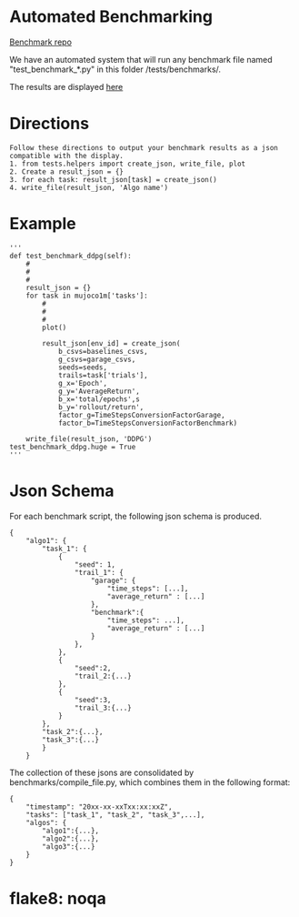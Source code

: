# Automated Benchmarking
[Benchmark repo](https://github.com/rlworkgroup/benchmarks)

We have an automated system that will run any benchmark file named "test_benchmark_*.py" in this folder /tests/benchmarks/.

The results are displayed [here](https://rlworkgroup.github.io/benchmarks/)

# Directions
    Follow these directions to output your benchmark results as a json compatible with the display.
    1. from tests.helpers import create_json, write_file, plot
    2. Create a result_json = {}
    3. for each task: result_json[task] = create_json()
    4. write_file(result_json, 'Algo name')

# Example

    '''
    def test_benchmark_ddpg(self):
        #
        #
        #
        result_json = {}
        for task in mujoco1m['tasks']:
            #
            #
            #
            plot()

            result_json[env_id] = create_json(
                b_csvs=baselines_csvs,
                g_csvs=garage_csvs,
                seeds=seeds,
                trails=task['trials'],
                g_x='Epoch',
                g_y='AverageReturn',
                b_x='total/epochs',s
                b_y='rollout/return',
                factor_g=TimeStepsConversionFactorGarage,
                factor_b=TimeStepsConversionFactorBenchmark)

        write_file(result_json, 'DDPG')
    test_benchmark_ddpg.huge = True
    '''

# Json Schema
For each benchmark script, the following json schema is produced.

    {
        "algo1": {
            "task_1": {
                {
                    "seed": 1,
                    "trail_1": {
                        "garage": {
                            "time_steps": [...],
                            "average_return" : [...]
                        },
                        "benchmark":{
                            "time_steps": ...],
                            "average_return" : [...]
                        }
                    },
                },
                {
                    "seed":2,
                    "trail_2:{...}
                },
                {
                    "seed":3,
                    "trail_3:{...}
                }
            },
            "task_2":{...},
            "task_3":{...}
            }
        }

The collection of these jsons are consolidated by benchmarks/compile_file.py, which combines them in the following format:

    {
        "timestamp": "20xx-xx-xxTxx:xx:xxZ",
        "tasks": ["task_1", "task_2", "task_3",...],
        "algos": {
            "algo1":{...},
            "algo2":{...},
            "algo3":{...}
        }
    }
# flake8: noqa
